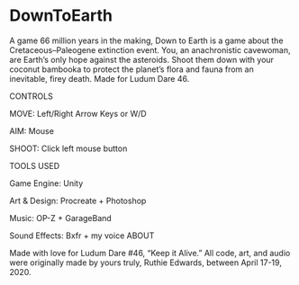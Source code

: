 # DownToEarth
A game 66 million years in the making, Down to Earth is a game about the Cretaceous–Paleogene extinction event. You, an anachronistic cavewoman, are Earth’s only hope against the asteroids. Shoot them down with your coconut bambooka to protect the planet’s flora and fauna from an inevitable, firey death. Made for Ludum Dare 46.

CONTROLS

MOVE: Left/Right Arrow Keys or W/D

AIM: Mouse

SHOOT: Click left mouse button


TOOLS USED

Game Engine: Unity

Art & Design: Procreate + Photoshop

Music: OP-Z + GarageBand

Sound Effects: Bxfr + my voice
ABOUT

Made with love for Ludum Dare #46, “Keep it Alive.” All code, art, and audio were originally made by yours truly, Ruthie Edwards, between April 17-19, 2020.


